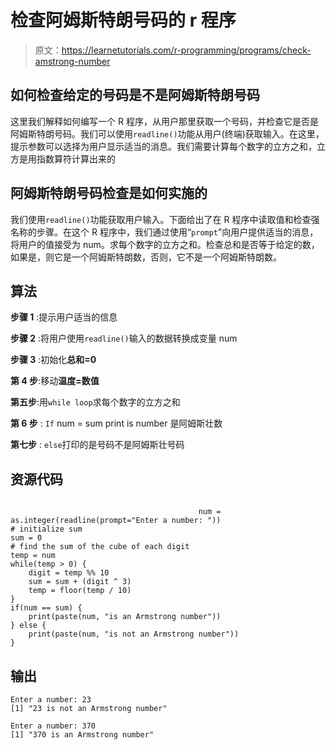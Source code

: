 # 检查阿姆斯特朗号码的 r 程序

> 原文：<https://learnetutorials.com/r-programming/programs/check-amstrong-number>

## 如何检查给定的号码是不是阿姆斯特朗号码

这里我们解释如何编写一个 R 程序，从用户那里获取一个号码，并检查它是否是阿姆斯特朗号码。我们可以使用`readline()`功能从用户(终端)获取输入。在这里，提示参数可以选择为用户显示适当的消息。我们需要计算每个数字的立方之和，立方是用指数算符计算出来的

## 阿姆斯特朗号码检查是如何实施的

我们使用`readline()`功能获取用户输入。下面给出了在 R 程序中读取值和检查强名称的步骤。在这个 R 程序中，我们通过使用“`prompt`”向用户提供适当的消息，将用户的值接受为 num。求每个数字的立方之和。检查总和是否等于给定的数，如果是，则它是一个阿姆斯特朗数，否则，它不是一个阿姆斯特朗数。

## 算法

**步骤 1** :提示用户适当的信息

**步骤 2** :将用户使用`readline()`输入的数据转换成变量 num

**步骤 3** :初始化**总和=0**

**第 4 步**:移动**温度=数值**

**第五步**:用`while loop`求每个数字的立方之和

**第 6 步** : `If` num = sum print is number 是阿姆斯壮数

**第七步** : `else`打印的是号码不是阿姆斯壮号码

## 资源代码

```

                                          num = as.integer(readline(prompt="Enter a number: "))
# initialize sum
sum = 0
# find the sum of the cube of each digit
temp = num
while(temp > 0) {
    digit = temp %% 10
    sum = sum + (digit ^ 3)
    temp = floor(temp / 10)
}
if(num == sum) {
    print(paste(num, "is an Armstrong number"))
} else {
    print(paste(num, "is not an Armstrong number"))
}

```

## 输出

```
Enter a number: 23
[1] "23 is not an Armstrong number"

Enter a number: 370
[1] "370 is an Armstrong number"
```